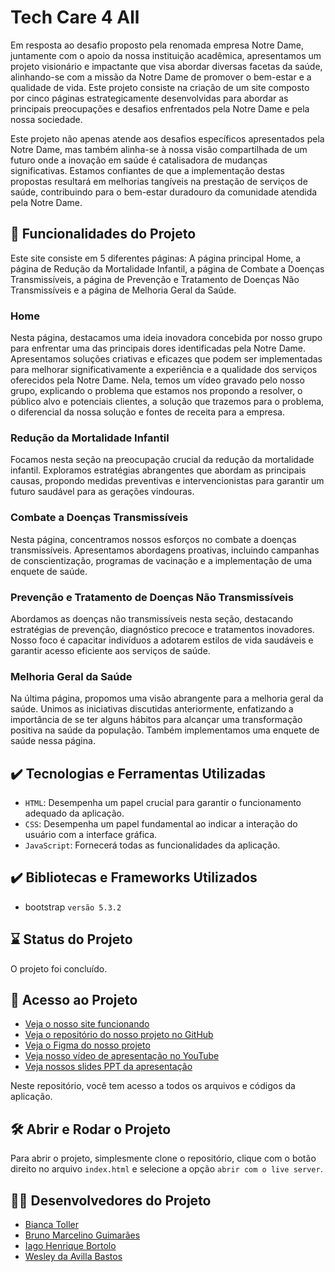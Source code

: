 # Tech Care 4 All

Em resposta ao desafio proposto pela renomada empresa Notre Dame, juntamente com o apoio da nossa instituição acadêmica, apresentamos um projeto visionário e impactante que visa abordar diversas facetas da saúde, alinhando-se com a missão da Notre Dame de promover o bem-estar e a qualidade de vida. Este projeto consiste na criação de um site composto por cinco páginas estrategicamente desenvolvidas para abordar as principais preocupações e desafios enfrentados pela Notre Dame e pela nossa sociedade.

Este projeto não apenas atende aos desafios específicos apresentados pela Notre Dame, mas também alinha-se à nossa visão compartilhada de um futuro onde a inovação em saúde é catalisadora de mudanças significativas. Estamos confiantes de que a implementação destas propostas resultará em melhorias tangíveis na prestação de serviços de saúde, contribuindo para o bem-estar duradouro da comunidade atendida pela Notre Dame.

## 🔨 Funcionalidades do Projeto

Este site consiste em 5 diferentes páginas: A página principal Home, a página de Redução da Mortalidade Infantil, a página de Combate a Doenças Transmissíveis, a página de Prevenção e Tratamento de Doenças Não Transmissíveis e a página de Melhoria Geral da Saúde.

### Home

Nesta página, destacamos uma ideia inovadora concebida por nosso grupo para enfrentar uma das principais dores identificadas pela Notre Dame. Apresentamos soluções criativas e eficazes que podem ser implementadas para melhorar significativamente a experiência e a qualidade dos serviços oferecidos pela Notre Dame. Nela, temos um vídeo gravado pelo nosso grupo, explicando o problema que estamos nos propondo a resolver, o público alvo e potenciais clientes, a solução que trazemos para o problema, o diferencial da nossa solução e fontes de receita para a empresa.

### Redução da Mortalidade Infantil

Focamos nesta seção na preocupação crucial da redução da mortalidade infantil. Exploramos estratégias abrangentes que abordam as principais causas, propondo medidas preventivas e intervencionistas para garantir um futuro saudável para as gerações vindouras.

### Combate a Doenças Transmissíveis

Nesta página, concentramos nossos esforços no combate a doenças transmissíveis. Apresentamos abordagens proativas, incluindo campanhas de conscientização, programas de vacinação e a implementação de uma enquete de saúde.

### Prevenção e Tratamento de Doenças Não Transmissíveis

Abordamos as doenças não transmissíveis nesta seção, destacando estratégias de prevenção, diagnóstico precoce e tratamentos inovadores. Nosso foco é capacitar indivíduos a adotarem estilos de vida saudáveis e garantir acesso eficiente aos serviços de saúde.

### Melhoria Geral da Saúde

Na última página, propomos uma visão abrangente para a melhoria geral da saúde. Unimos as iniciativas discutidas anteriormente, enfatizando a importância de se ter alguns hábitos para alcançar uma transformação positiva na saúde da população. Também implementamos uma enquete de saúde nessa página.

## ✔️ Tecnologias e Ferramentas Utilizadas

- `HTML`: Desempenha um papel crucial para garantir o funcionamento adequado da aplicação.
- `CSS`: Desempenha um papel fundamental ao indicar a interação do usuário com a interface gráfica.
- `JavaScript`: Fornecerá todas as funcionalidades da aplicação.

## ✔️ Bibliotecas e Frameworks Utilizados

- bootstrap `versão 5.3.2`

## ⌛ Status do Projeto

O projeto foi concluído.

## 📁 Acesso ao Projeto

- [Veja o nosso site funcionando](https://tech-care-for-all.vercel.app/)
- [Veja o repositório do nosso projeto no GitHub](https://github.com/bitoller/global-solutions)
- [Veja o Figma do nosso projeto](https://www.figma.com/file/hrz95ym3YwdJZjBpR2AmSM/Techcare4all?type=design&node-id=0%3A1&mode=design&t=RCh5SJz8vnFG6pKk-1)
- [Veja nosso vídeo de apresentação no YouTube](https://youtu.be/rytwTbChY7Q?si=mMqrMTurq3ux8jjU)
- [Veja nossos slides PPT da apresentação](https://1drv.ms/p/c/4dc72143a5907ab4/EaN8e1veGJRPuOmF-0V163gBvkJkbDynqJ-Ycc2efswj0w?e=bngHid)

Neste repositório, você tem acesso a todos os arquivos e códigos da aplicação.<br/>

## 🛠️ Abrir e Rodar o Projeto

Para abrir o projeto, simplesmente clone o repositório, clique com o botão direito no arquivo `index.html` e selecione a opção `abrir com o live server`.

## 👩‍💻 Desenvolvedores do Projeto

- <a href="https://www.linkedin.com/in/bianca-toller" target="_blank">Bianca Toller</a>
- <a href="https://www.linkedin.com/in/bruno-marc" target="_blank">Bruno Marcelino Guimarães</a>
- <a href="https://www.linkedin.com/in/iago-bortolo" target="_blank">Iago Henrique Bortolo</a>
- <a href="https://www.linkedin.com/in/wesley-bastos" target="_blank">Wesley da Avilla Bastos</a>
